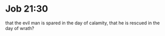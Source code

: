 # Job 21:30

that the evil man is spared in the day of calamity, that he is rescued in the day of wrath?
